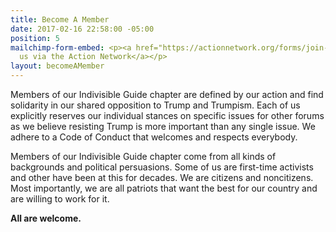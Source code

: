 ```yaml
---
title: Become A Member
date: 2017-02-16 22:58:00 -05:00
position: 5
mailchimp-form-embed: <p><a href="https://actionnetwork.org/forms/join-indivisible-123go?clear_id=true">Join
  us via the Action Network</a></p>
layout: becomeAMember
---
```


Members of our Indivisible Guide chapter are defined by our action and find solidarity in our shared opposition to Trump and Trumpism. Each of us explicitly reserves our individual stances on specific issues for other forums as we believe resisting Trump is more important than any single issue. We adhere to a Code of Conduct that welcomes and respects everybody.

Members of our Indivisible Guide chapter come from all kinds of backgrounds and political persuasions. Some of us are first-time activists and other have been at this for decades. We are citizens and noncitizens. Most importantly, we are all patriots that want the best for our country and are willing to work for it.

**All are welcome.**
